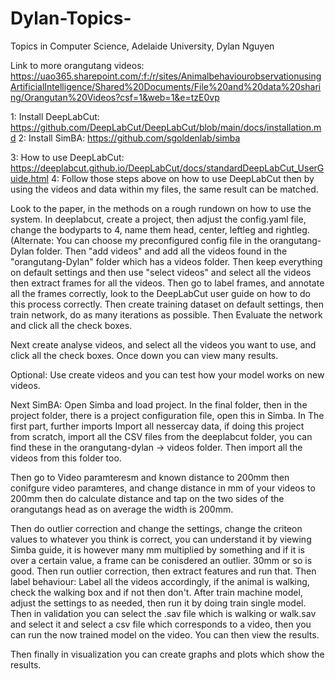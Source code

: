 # Dylan-Topics-
Topics in Computer Science, Adelaide University, Dylan Nguyen

Link to more orangutang videos: https://uao365.sharepoint.com/:f:/r/sites/AnimalbehaviourobservationusingArtificialIntelligence/Shared%20Documents/File%20and%20data%20sharing/Orangutan%20Videos?csf=1&web=1&e=tzE0vp

1: Install DeepLabCut: https://github.com/DeepLabCut/DeepLabCut/blob/main/docs/installation.md
2: Install SimBA: https://github.com/sgoldenlab/simba

3: How to use DeepLabCut: https://deeplabcut.github.io/DeepLabCut/docs/standardDeepLabCut_UserGuide.html
4: Follow those steps above on how to use DeepLabCut then by using the videos and data within my files, the same result can be matched.

Look to the paper, in the methods on a rough rundown on how to use the system.
In deeplabcut, create a project, then adjust the config.yaml file, change the bodyparts to 4, name them head, center, leftleg and rightleg. (Alternate: You can choose my preconfigured config file in the orangutang-Dylan folder.
Then "add videos" and add all the videos found in the "orangutang-Dylan" folder which has a videos folder.
Then keep everything on default settings and then use "select videos" and select all the videos then extract frames for all the videos.
Then go to label frames, and annotate all the frames correctly, look to the DeepLabCut user guide on how to do this process correctly.
Then create training dataset on default settings, then train network, do as many iterations as possible.
Then Evaluate the network and click all the check boxes.


Next create analyse videos, and select all the videos you want to use, and click all the check boxes. Once down you can view many results.

Optional: Use create videos and you can test how your model works on new videos.

Next SimBA:
Open Simba and load project.
In the final folder, then in the project folder, there is a project configuration file, open this in Simba.
In The first part, further imports
Import all nessercay data, if doing this project from scratch, import all the CSV files from the deeplabcut folder, you can find these in the orangutang-dylan -> videos folder.
Then import all the videos from this folder too.

Then go to Video paramteresm and known distance to 200mm then conifgure video paramteres, and change distance in mm of your videos to 200mm then do calculate distance and tap on the two sides of the orangutangs head as on average the width is 200mm.

Then do outlier correction and change the settings, change the criteon values to whatever you think is correct, you can understand it by viewing Simba guide, it is however many mm multiplied by something and if it is over a certain value, a frame can be conisdered an outlier. 30mm or so is good. Then run outlier correction, then extract features and run that.
Then label behaviour: Label all the videos accordingly, if the animal is walking, check the walking box and if not then don't. After train machine model, adjust the settings to as needed, then run it  by doing train single model.
Then in validation you can select the .sav file which is walking or walk.sav and select it and select a csv file which corresponds to a video, then you can run the now trained model on the video. You can then view the results.

Then finally in visualization you can create graphs and plots which show the results.



